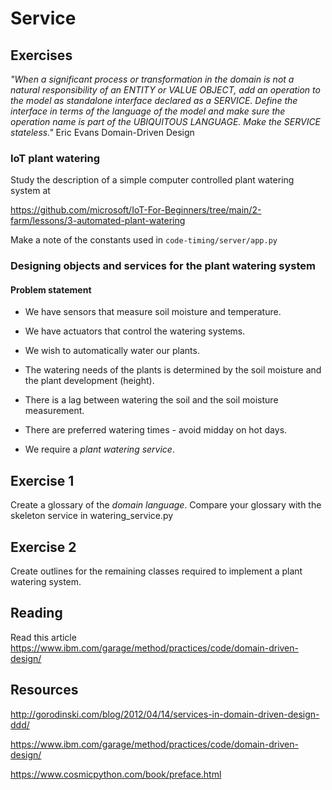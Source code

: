 # Service

## Exercises

*"When a significant process or transformation in the domain is not a natural responsibility of an ENTITY or VALUE OBJECT, add an operation to the model as standalone interface declared as a SERVICE. Define the interface in terms of the language of the model and make sure the operation name is part of the UBIQUITOUS LANGUAGE. Make the SERVICE stateless."*   Eric Evans Domain-Driven Design

### IoT plant watering

Study the description of a simple computer controlled plant watering system at

<https://github.com/microsoft/IoT-For-Beginners/tree/main/2-farm/lessons/3-automated-plant-watering>


Make a note of the constants used in ```code-timing/server/app.py```

### Designing objects and services for the plant watering system

#### Problem statement

* We have sensors that measure soil moisture and temperature.

* We have actuators that control the watering systems.

* We wish to automatically water our plants.

* The watering needs of the plants is determined by the soil moisture and the plant development (height).

* There is a lag between watering the soil and the soil moisture measurement.

* There are preferred watering times - avoid midday on hot days.

* We require a *plant watering service*.

## Exercise 1

Create a glossary of the *domain language*.
Compare your glossary with the skeleton service in watering_service.py

## Exercise 2

Create outlines for the remaining classes required to implement a plant watering system.

## Reading

Read this article <https://www.ibm.com/garage/method/practices/code/domain-driven-design/>

## Resources

<http://gorodinski.com/blog/2012/04/14/services-in-domain-driven-design-ddd/>

<https://www.ibm.com/garage/method/practices/code/domain-driven-design/>

<https://www.cosmicpython.com/book/preface.html>